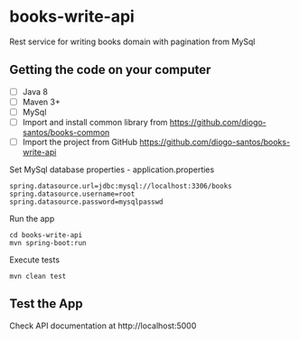# books-write-api
Rest service for writing books domain with pagination from MySql

## Getting the code on your computer
- [ ] Java 8
- [ ] Maven 3+
- [ ] MySql
- [ ] Import and install common library from https://github.com/diogo-santos/books-common
- [ ] Import the project from GitHub https://github.com/diogo-santos/books-write-api

Set MySql database properties - application.properties
```
spring.datasource.url=jdbc:mysql://localhost:3306/books
spring.datasource.username=root
spring.datasource.password=mysqlpasswd
```

Run the app
```
cd books-write-api
mvn spring-boot:run
```

Execute tests
```
mvn clean test
```

## Test the App
Check API documentation at http://localhost:5000
